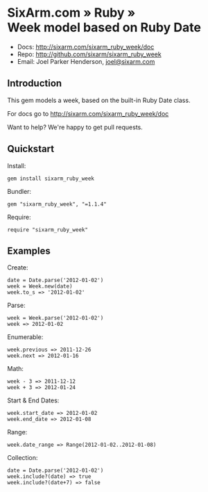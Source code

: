 # SixArm.com » Ruby » <br> Week model based on Ruby Date

* Docs: <http://sixarm.com/sixarm_ruby_week/doc>
* Repo: <http://github.com/sixarm/sixarm_ruby_week>
* Email: Joel Parker Henderson, <joel@sixarm.com>


## Introduction

This gem models a week, based on the built-in Ruby Date class.

For docs go to <http://sixarm.com/sixarm_ruby_week/doc>

Want to help? We're happy to get pull requests.


## Quickstart

Install:

    gem install sixarm_ruby_week

Bundler:

    gem "sixarm_ruby_week", "=1.1.4"

Require:

    require "sixarm_ruby_week"


## Examples

Create:
    
    date = Date.parse('2012-01-02')
    week = Week.new(date)
    week.to_s => '2012-01-02'

Parse:

    week = Week.parse('2012-01-02')
    week => 2012-01-02

Enumerable:

    week.previous => 2011-12-26
    week.next => 2012-01-16

Math:

    week - 3 => 2011-12-12
    week + 3 => 2012-01-24

Start & End Dates:

    week.start_date => 2012-01-02
    week.end_date => 2012-01-08

Range:

    week.date_range => Range(2012-01-02..2012-01-08)

Collection:

    date = Date.parse('2012-01-02')
    week.include?(date) => true
    week.include?(date+7) => false

